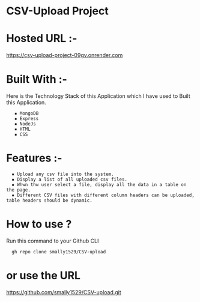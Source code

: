 # CSV-Upload Project

# Hosted URL :- 
   
   https://csv-upload-project-09gv.onrender.com
   
# Built With :- 

   Here is the Technology Stack of this Application which I have used to        Built this Application.
   
       ▪ MongoDB
       ▪ Express 
       ▪ NodeJs
       ▪ HTML
       ▪ CSS

# Features :- 
      ▪ Upload any csv file into the system.
      ▪ Display a list of all uploaded csv files.
      ▪ Whwn thw user select a file, display all the data in a table on the page.
      ▪ Different CSV files with different column headers can be uploaded, table headers should be dynamic.
      
# How to use ?
  
  Run this command to your Github CLI
  
      gh repo clone smally1529/CSV-upload

# or use the URL 

  https://github.com/smally1529/CSV-upload.git
